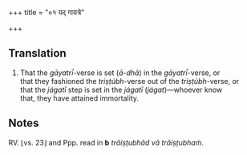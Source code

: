 +++
title = "०१ यद् गायत्रे"

+++
## Translation
1. That the *gāyatrī́*-verse is set (*ā-dhā*) in the *gāyatrī́*-verse, or  
that they fashioned the *triṣṭúbh*-verse out of the *triṣṭúbh*-verse, or  
that the *jágatī* step is set in the *jágatī* (*jágat*)—whoever know  
that, they have attained immortality.

## Notes
RV. ⌊vs. 23⌋ and Ppp. read in **b** *trāíṣṭubhād vā trāíṣṭubhaṁ*.
